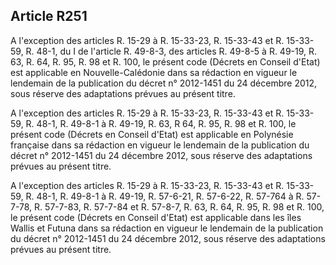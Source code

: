 Article R251
----
A l'exception des articles R. 15-29 à R. 15-33-23, R. 15-33-43 et R. 15-33-59,
R. 48-1, du I de l'article R. 49-8-3, des articles R. 49-8-5 à R. 49-19, R. 63,
R. 64, R. 95, R. 98 et R. 100, le présent code (Décrets en Conseil d'Etat) est
applicable en Nouvelle-Calédonie dans sa rédaction en vigueur le lendemain de la
publication du décret n° 2012-1451 du 24 décembre 2012, sous réserve des
adaptations prévues au présent titre.

A l'exception des articles R. 15-29 à R. 15-33-23, R. 15-33-43 et R. 15-33-59,
R. 48-1, R. 49-8-1 à R. 49-19, R. 63, R 64, R. 95, R. 98 et R. 100, le présent
code (Décrets en Conseil d'Etat) est applicable en Polynésie française dans sa
rédaction en vigueur le lendemain de la publication du décret n° 2012-1451 du 24
décembre 2012, sous réserve des adaptations prévues au présent titre.

A l'exception des articles R. 15-29 à R. 15-33-23, R. 15-33-43 et R. 15-33-59,
R. 48-1, R. 49-8-1 à R. 49-19, R. 57-6-21, R. 57-6-22, R. 57-764 à R. 57-7-78,
R. 57-7-83, R. 57-7-84 et R. 57-8-7, R. 63, R. 64, R. 95, R. 98 et R. 100, le
présent code (Décrets en Conseil d'Etat) est applicable dans les îles Wallis et
Futuna dans sa rédaction en vigueur le lendemain de la publication du décret n°
2012-1451 du 24 décembre 2012, sous réserve des adaptations prévues au présent
titre.

